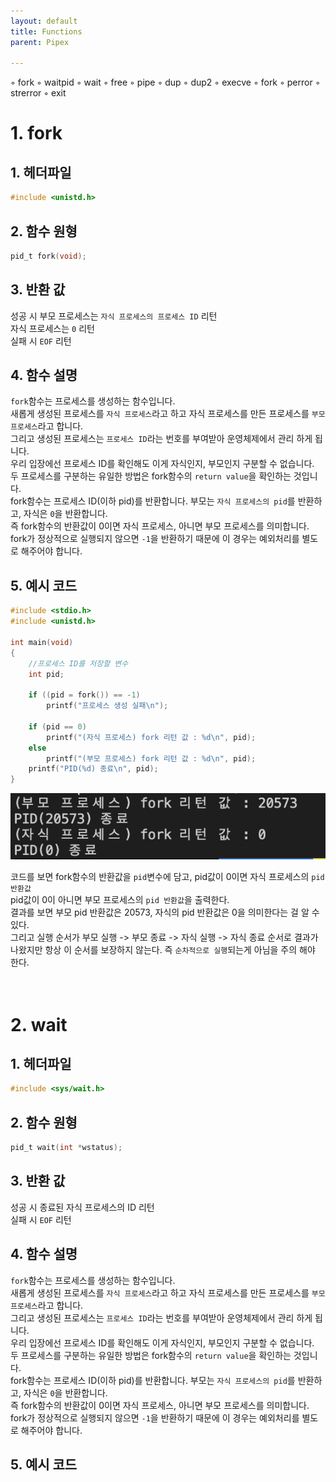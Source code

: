 ```yaml
---
layout: default
title: Functions
parent: Pipex

---
```

◦ fork
◦ waitpid
◦ wait
◦ free
◦ pipe
◦ dup
◦ dup2
◦ execve
◦ fork
◦ perror
◦ strerror
◦ exit

# __1. fork__
## 1. 헤더파일
```c
#include <unistd.h>
```

## 2. 함수 원형
```c
pid_t fork(void);
```

## 3. 반환 값
성공 시 부모 프로세스는 `자식 프로세스의 프로세스 ID` 리턴  
자식 프로세스는 `0` 리턴  
실패 시 `EOF` 리턴  

## 4. 함수 설명
`fork`함수는 프로세스를 생성하는 함수입니다.  
새롭게 생성된 프로세스를 `자식 프로세스`라고 하고 자식 프로세스를 만든 프로세스를 `부모 프로세스`라고 합니다.  
그리고 생성된 프로세스는 `프로세스 ID`라는 번호를 부여받아 운영체제에서 관리 하게 됩니다.  
우리 입장에선 프로세스 ID를 확인해도 이게 자식인지, 부모인지 구분할 수 없습니다.  
두 프로세스를 구분하는 유일한 방법은 fork함수의 `return value`을 확인하는 것입니다.  
fork함수는 프로세스 ID(이하 pid)를 반환합니다. 부모는 `자식 프로세스의 pid`를 반환하고, 자식은 `0`을 반환합니다.  
즉 fork함수의 반환값이 0이면 자식 프로세스, 아니면 부모 프로세스를 의미합니다.  
fork가 정상적으로 실행되지 않으면 `-1`을 반환하기 때문에 이 경우는 예외처리를 별도로 해주어야 합니다.  

## 5. 예시 코드
```c
#include <stdio.h>
#include <unistd.h>

int main(void)
{
	//프로세스 ID를 저장할 변수
	int pid;

	if ((pid = fork()) == -1)
		printf("프로세스 생성 실패\n");
	
	if (pid == 0)
		printf("(자식 프로세스) fork 리턴 값 : %d\n", pid);
	else
		printf("(부모 프로세스) fork 리턴 값 : %d\n", pid);
	printf("PID(%d) 종료\n", pid);
}
```
![return value](/docs/pipex/images/return_value.png)

코드를 보면 fork함수의 반환값을 `pid`변수에 담고, pid값이 0이면 자식 프로세스의 `pid 반환값`  
pid값이 0이 아니면 부모 프로세스의 `pid 반환값`을 출력한다.  
결과를 보면 부모 pid 반환값은 20573, 자식의 pid 반환값은 0을 의미한다는 걸 알 수 있다.  
그리고 실행 순서가 부모 실행 -> 부모 종료 -> 자식 실행 -> 자식 종료 순서로 결과가 나왔지만 항상 이 순서를 보장하지 않는다. 즉 `순차적으로 실행`되는게 아님을 주의 해야 한다.  
<br><br>

# __2. wait__
## 1. 헤더파일
```c
#include <sys/wait.h>
```

## 2. 함수 원형
```c
pid_t wait(int *wstatus);
```

## 3. 반환 값
성공 시 종료된 자식 프로세스의 ID 리턴  
실패 시 `EOF` 리턴  

## 4. 함수 설명
`fork`함수는 프로세스를 생성하는 함수입니다.  
새롭게 생성된 프로세스를 `자식 프로세스`라고 하고 자식 프로세스를 만든 프로세스를 `부모 프로세스`라고 합니다.  
그리고 생성된 프로세스는 `프로세스 ID`라는 번호를 부여받아 운영체제에서 관리 하게 됩니다.  
우리 입장에선 프로세스 ID를 확인해도 이게 자식인지, 부모인지 구분할 수 없습니다.  
두 프로세스를 구분하는 유일한 방법은 fork함수의 `return value`을 확인하는 것입니다.  
fork함수는 프로세스 ID(이하 pid)를 반환합니다. 부모는 `자식 프로세스의 pid`를 반환하고, 자식은 `0`을 반환합니다.  
즉 fork함수의 반환값이 0이면 자식 프로세스, 아니면 부모 프로세스를 의미합니다.  
fork가 정상적으로 실행되지 않으면 `-1`을 반환하기 때문에 이 경우는 예외처리를 별도로 해주어야 합니다.  

## 5. 예시 코드